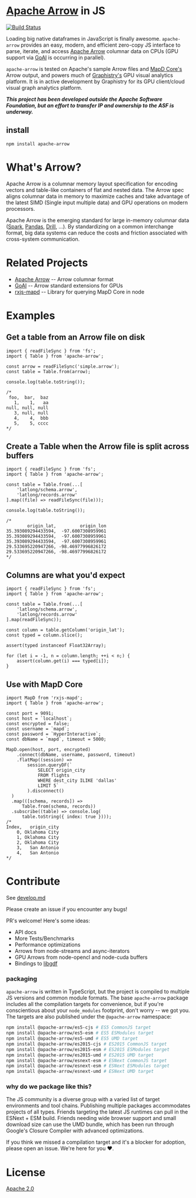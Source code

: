 <!---
  Licensed to the Apache Software Foundation (ASF) under one
  or more contributor license agreements.  See the NOTICE file
  distributed with this work for additional information
  regarding copyright ownership.  The ASF licenses this file
  to you under the Apache License, Version 2.0 (the
  "License"); you may not use this file except in compliance
  with the License.  You may obtain a copy of the License at

    http://www.apache.org/licenses/LICENSE-2.0

  Unless required by applicable law or agreed to in writing,
  software distributed under the License is distributed on an
  "AS IS" BASIS, WITHOUT WARRANTIES OR CONDITIONS OF ANY
  KIND, either express or implied.  See the License for the
  specific language governing permissions and limitations
  under the License.
-->

# [Apache Arrow](https://github.com/apache/arrow) in JS

[![Build Status](https://travis-ci.org/graphistry/arrow.svg?branch=master)](https://travis-ci.org/graphistry/arrow)

Loading big native dataframes in JavaScript is finally awesome. `apache-arrow` provides an easy, modern, and efficient zero-copy JS interface to parse, iterate, and access [Apache Arrow](https://github.com/apache/arrow) columnar data on CPUs (GPU support via [GoAI](http://gpuopenanalytics.com/) is occurring in parallel).

`apache-arrow` is tested on Apache's sample Arrow files and [MapD Core's](https://www.mapd.com/platform/core/) Arrow output, and powers much of [Graphistry's](https://www.graphistry.com) GPU visual analytics platform. It is in active development by Graphistry for its GPU client/cloud visual graph analytics platform.

***This project has been developed outside the Apache Software Foundation, but an effort to transfer IP and ownership to the ASF is underway.***

## install

`npm install apache-arrow`

# What's Arrow?

Apache Arrow is a columnar memory layout specification for encoding vectors and table-like containers of flat and nested data. The Arrow spec aligns columnar data in memory to maximize caches and take advantage of the latest SIMD (Single input multiple data) and GPU operations on modern processors.

Apache Arrow is the emerging standard for large in-memory columnar data ([Spark](https://spark.apache.org/), [Pandas](http://wesmckinney.com/blog/pandas-and-apache-arrow/), [Drill](https://drill.apache.org/), ...). By standardizing on a common interchange format, big data systems can reduce the costs and friction associated with cross-system communication.

# Related Projects

* [Apache Arrow](https://github.com/apache/arrow) -- Arrow columnar format
* [GoAI](http://gpuopenanalytics.com/) -- Arrow standard extensions for GPUs
* [rxjs-mapd](https://github.com/graphistry/rxjs-mapd) -- Library for querying MapD Core in node

# Examples

## Get a table from an Arrow file on disk

```es6
import { readFileSync } from 'fs';
import { Table } from 'apache-arrow';

const arrow = readFileSync('simple.arrow');
const table = Table.from(arrow);

console.log(table.toString());

/*
 foo,  bar,  baz
   1,    1,   aa
null, null, null
   3, null, null
   4,    4,  bbb
   5,    5, cccc
*/
```

## Create a Table when the Arrow file is split across buffers

```es6
import { readFileSync } from 'fs';
import { Table } from 'apache-arrow';

const table = Table.from(...[
    'latlong/schema.arrow',
    'latlong/records.arrow'
].map((file) => readFileSync(file)));

console.log(table.toString());

/*
        origin_lat,         origin_lon
35.393089294433594,  -97.6007308959961
35.393089294433594,  -97.6007308959961
35.393089294433594,  -97.6007308959961
29.533695220947266, -98.46977996826172
29.533695220947266, -98.46977996826172
*/
```

## Columns are what you'd expect

```es6
import { readFileSync } from 'fs';
import { Table } from 'apache-arrow';

const table = Table.from(...[
    'latlong/schema.arrow',
    'latlong/records.arrow'
].map(readFileSync));

const column = table.getColumn('origin_lat');
const typed = column.slice();

assert(typed instanceof Float32Array);

for (let i = -1, n = column.length; ++i < n;) {
    assert(column.get(i) === typed[i]);
}
```

## Use with MapD Core

```es6
import MapD from 'rxjs-mapd';
import { Table } from 'apache-arrow';

const port = 9091;
const host = `localhost`;
const encrypted = false;
const username = `mapd`;
const password = `HyperInteractive`;
const dbName = `mapd`, timeout = 5000;

MapD.open(host, port, encrypted)
    .connect(dbName, username, password, timeout)
    .flatMap((session) =>
        session.queryDF(`
            SELECT origin_city
            FROM flights
            WHERE dest_city ILIKE 'dallas'
            LIMIT 5`
        ).disconnect()
  )
  .map(([schema, records]) =>
      Table.from(schema, records))
  .subscribe((table) => console.log(
      table.toString({ index: true })));
/*
Index,   origin_city
    0, Oklahoma City
    1, Oklahoma City
    2, Oklahoma City
    3,   San Antonio
    4,   San Antonio
*/
```

# Contribute

See [develop.md](https://github.com/graphistry/arrow/blob/master/develop.md)

Please create an issue if you encounter any bugs!

PR's welcome! Here's some ideas:

* API docs
* More Tests/Benchmarks
* Performance optimizations
* Arrows from node-streams and async-iterators
* GPU Arrows from node-opencl and node-cuda buffers
* Bindings to [libgdf](https://github.com/gpuopenanalytics/libgdf)

### packaging
`apache-arrow` is written in TypeScript, but the project is compiled to multiple JS versions and common module formats. The base `apache-arrow` package includes all the compilation targets for convenience, but if you're conscientious about your `node_modules` footprint, don't worry -- we got you. The targets are also published under the `@apache-arrow` namespace:
```sh
npm install @apache-arrow/es5-cjs # ES5 CommonJS target
npm install @apache-arrow/es5-esm # ES5 ESModules target
npm install @apache-arrow/es5-umd # ES5 UMD target
npm install @apache-arrow/es2015-cjs # ES2015 CommonJS target
npm install @apache-arrow/es2015-esm # ES2015 ESModules target
npm install @apache-arrow/es2015-umd # ES2015 UMD target
npm install @apache-arrow/esnext-esm # ESNext CommonJS target
npm install @apache-arrow/esnext-esm # ESNext ESModules target
npm install @apache-arrow/esnext-umd # ESNext UMD target
```

### why do we package like this?
The JS community is a diverse group with a varied list of target environments and tool chains. Publishing multiple packages accommodates projects of all types. Friends targeting the latest JS runtimes can pull in the ESNext + ESM build. Friends needing wide browser support and small download size can use the UMD bundle, which has been run through Google's Closure Compiler with advanced optimizations.

If you think we missed a compilation target and it's a blocker for adoption, please open an issue. We're here for you ❤️.

# License

[Apache 2.0](https://github.com/graphistry/arrow/blob/master/LICENSE)

